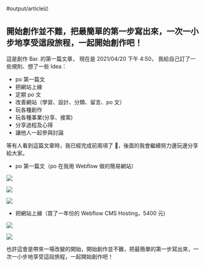 #output/article☑️

## 開始創作並不難，把最簡單的第一步寫出來，一次一小步地享受這段旅程，一起開始創作吧！

這是創作 Bar. 的第一篇文章， 現在是 2021/04/20 下午 4:50， 我給自己訂了一些規則、想了一些 Idea：

- po 第一篇文
- 把網站上線
- 定期 po 文
- 改善網站（學習、設計、分類、留言、po 文）
- 玩各種創作
- 玩各種事業(分享、接案)
- 分享過程及心得
- 讓他人一起參與討論

等有人看到這篇文章時，我已經完成前兩項了 🎉，後面的我會繼續努力邊玩邊分享給大家。

- po 第一篇文（po 在我用 Webflow 做的簡易網站）

![](/images/image.png)

![](/images/_image.png)

![](/images/__image.png)

- 把網站上線（買了一年份的 Webflow CMS Hosting，5400 元)

![](/images/___image.png)

![](/images/____image.png)

也許這會是帶來一場改變的開始，開始創作並不難，把最簡單的第一步寫出來，一次一小步地享受這段旅程，一起開始創作吧！
